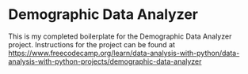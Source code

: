 # Demographic Data Analyzer

This is my completed boilerplate for the Demographic Data Analyzer project. Instructions for the project can be found at https://www.freecodecamp.org/learn/data-analysis-with-python/data-analysis-with-python-projects/demographic-data-analyzer
